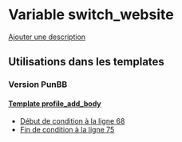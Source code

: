 # Variable switch_website
[Ajouter une description](https://fa-tvars.appspot.com/var/switch_website)

## Utilisations dans les templates

### Version PunBB

#### [Template profile_add_body](punbb/profile_add_body.md)
* [Début de condition &agrave; la ligne 68](../punbb/profile_add_body.tpl#L68)
* [Fin de condition &agrave; la ligne 75](../punbb/profile_add_body.tpl#L75)